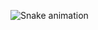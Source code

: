 ![Snake animation](https://github.com/laBhaZe06/laBhaZe06/blob/output/github-user-contribution.gif)



